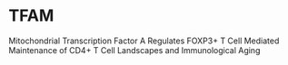 # TFAM
Mitochondrial Transcription Factor A Regulates FOXP3+ T Cell Mediated Maintenance of CD4+ T Cell Landscapes and Immunological Aging
